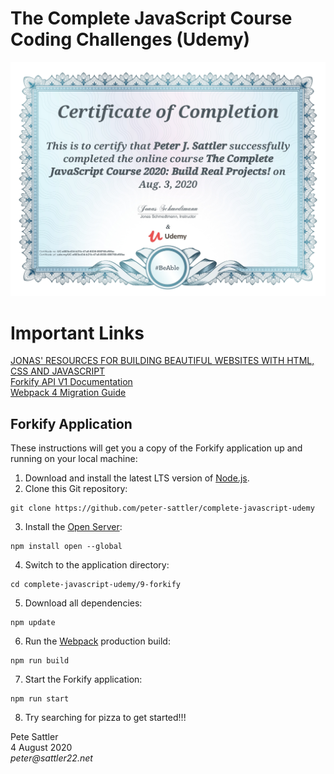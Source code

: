 # The Complete JavaScript Course Coding Challenges (Udemy)
![Udemy Certificate](/images/certificate.jpg)

# Important Links

[JONAS' RESOURCES FOR BUILDING BEAUTIFUL WEBSITES WITH HTML, CSS AND JAVASCRIPT](http://codingheroes.io/resources)  
[Forkify API V1 Documentation](http://forkify-api.herokuapp.com)  
[Webpack 4 Migration Guide](https://github.com/webpack/webpack-dev-server/blob/master/migration-v4.md)  

## Forkify Application

These instructions will get you a copy of the Forkify application up and running on your local machine: 

1. Download and install the latest LTS version of [Node.js](https://nodejs.org/en/).
2. Clone this Git repository:
```text
git clone https://github.com/peter-sattler/complete-javascript-udemy
```
3. Install the [Open Server](https://www.npmjs.com/package/open):
```text
npm install open --global
```
4. Switch to the application directory:
```text
cd complete-javascript-udemy/9-forkify
```
5. Download all dependencies:
```text
npm update
```
6. Run the [Webpack](https://www.npmjs.com/package/webpack) production build:
```text
npm run build
```
7. Start the Forkify application:
```text
npm run start
```
8. Try searching for pizza to get started!!!

Pete Sattler  
4 August 2020  
_peter@sattler22.net_  
